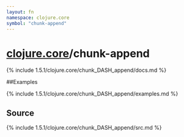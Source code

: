 ```yaml
---
layout: fn
namespace: clojure.core
symbol: "chunk-append"
---
```


# [clojure.core](../)/chunk-append

{% include 1.5.1/clojure.core/chunk_DASH_append/docs.md %}

##Examples

{% include 1.5.1/clojure.core/chunk_DASH_append/examples.md %}
## Source
{% include 1.5.1/clojure.core/chunk_DASH_append/src.md %}

